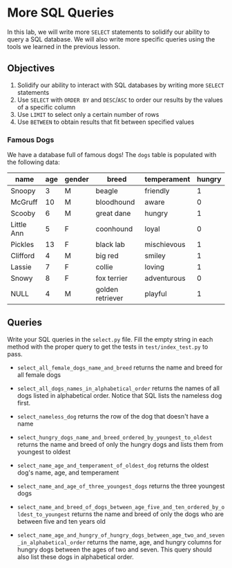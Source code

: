 
# More SQL Queries

In this lab, we will write more `SELECT` statements to solidify our ability to query a SQL database.  We will also write more specific queries using the tools we learned in the previous lesson.

## Objectives

1. Solidify our ability to interact with SQL databases by writing more `SELECT` statements
2. Use `SELECT` with `ORDER BY` and `DESC`/`ASC` to order our results by the values of a specific column
3. Use `LIMIT` to select only a certain number of rows
4. Use `BETWEEN` to obtain results that fit between specified values

### Famous Dogs

We have a database full of famous dogs!  The `dogs` table is populated with the following data:

|name      |age    |gender |breed           |temperament|hungry |
|----------|-------|-------|----------------|-----------|-------|
|Snoopy    |3      |M      |beagle          |friendly   |1      |
|McGruff   |10     |M      |bloodhound      |aware      |0      |
|Scooby    |6      |M      |great dane      |hungry     |1      |
|Little Ann|5      |F      |coonhound       |loyal      |0      |
|Pickles   |13     |F      |black lab       |mischievous|1      |
|Clifford  |4      |M      |big red         |smiley     |1      |
|Lassie    |7      |F      |collie          |loving     |1      |
|Snowy     |8      |F      |fox terrier     |adventurous|0      |
|NULL      |4      |M      |golden retriever|playful    |1      |

## Queries

Write your SQL queries in the `select.py` file.  Fill the empty string in each method with the proper query to get the tests in `test/index_test.py` to pass.

* `select_all_female_dogs_name_and_breed` returns the name and breed for all female dogs

* `select_all_dogs_names_in_alphabetical_order` returns the names of all dogs listed in alphabetical order.  Notice that SQL lists the nameless dog first.

* `select_nameless_dog` returns the row of the dog that doesn't have a name

* `select_hungry_dogs_name_and_breed_ordered_by_youngest_to_oldest` returns the name and breed of only the hungry dogs and lists them from youngest to oldest

* `select_name_age_and_temperament_of_oldest_dog` returns the oldest dog's name, age, and temperament

* `select_name_and_age_of_three_youngest_dogs` returns the three youngest dogs

* `select_name_and_breed_of_dogs_between_age_five_and_ten_ordered_by_oldest_to_youngest` returns the name and breed of only the dogs who are between five and ten years old

* `select_name_age_and_hungry_of_hungry_dogs_between_age_two_and_seven_in_alphabetical_order` returns the name, age, and hungry columns for hungry dogs between the ages of two and seven.  This query should also list these dogs in alphabetical order.
